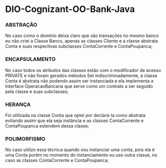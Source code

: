 # DIO-Cognizant-OO-Bank-Java

### ABSTRAÇÃO
No caso como o domínio deixa claro que são transações no mesmo banco eu não criei a Classe Banco, apenas as classes Cliente e a classe abstrata Conta e suas respectivas 
subclasses ContaCorrente e ContaPoupanca;

### ENCAPSULAMENTO
No caso todos os atributos das classes estão com o modificador de acesso PRIVATE e não foram gerados métodos Set indiscriminadamente, a classe Conta é abstrata não podendo
assim ser instanciada e ela implementa a Interface OperacaoBancaria que serve como um contrato a ser seguido pela classe e suas subclasses;

### HERANÇA
Foi utilizada na classe Conta que optei por declará-la como abstrata evitando assim que ela seja instância e as classes ContaCorrente e ContaPoupanca estendem dessa classe;

### POLIMORFISMO
No caso utilizo essa técnica quando vou instanciar uma conta, pois ela é uma Conta porém no momento do instanciamento eu uso outra classe, no caso as classes ContaCorrente e
ContaPoupanca;
